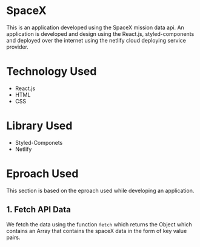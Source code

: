 # SpaceX
This is an application developed using the SpaceX mission data api. An application is developed and design using the React.js, styled-components and deployed over the internet using the netlify cloud deploying service provider.

# Technology Used
- React.js
- HTML
- CSS

# Library Used
- Styled-Componets
- Netlify

# Eproach Used
This section is based on the eproach used while developing an application.
## 1. Fetch API Data
We fetch the data using the function `fetch` which returns the Object which contains an Array that contains the spaceX data in the form of key value pairs.
